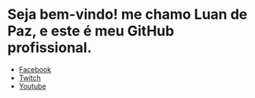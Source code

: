 
<div class="cabeçalho">
  <h1 class="w1">Seja bem-vindo! me chamo Luan de Paz, e este é meu GitHub profissional.</h1>
  
 <aside>
   <ul>
     <li><a href="https://m.facebook.com/LuandepazZz" target="_blank">Facebook</a></li>
     <li><a href="http://twitch.tv/dorminhaa" target="_blank">Twitch</a></li>
      <li><a href="https://www.youtube.com/channel/UCBdOUKi5Im2zTri0L3Y42Tw" target="_blank">Youtube</a></li>
   </ul>
 </aside>
</div>

<div class="gitstats">
  <img src="https://github.com/anuraghazra/github-readme-stats.git" alt="">
</div>
